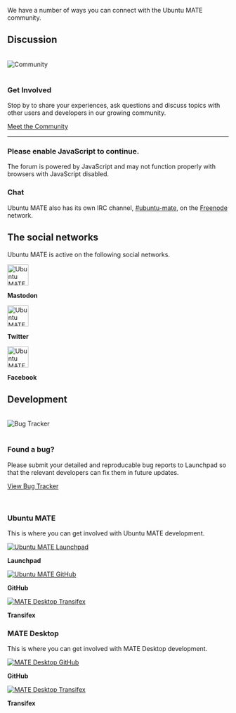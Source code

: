 <!-- 
.. title: Community
.. slug: community
.. date: 2014-06-10 23:01:09 UTC
.. link: 
.. description: 
.. tags: Ubuntu,MATE,community,social,networks
.. type: text
-->

We have a number of ways you can connect with the Ubuntu MATE community.

## Discussion

<div class="row">
  <div class="col-xs-3">
    <div class="text-center">
      <br>
      <img src="/assets/img/downloads/community.png" alt="Community">
    </div>
  </div>
  <div class="col-xs-9">
    <br>
    <h3>Get Involved</h3>
    <p>Stop by to share your experiences, ask questions and discuss topics
    with other users and developers in our growing community.</p>
    <p><a href="https://ubuntu-mate.community"><span class="fa fa-comments"></span> Meet the Community</a></p>
  </div>
</div>
<hr />

<noscript>
  <div class="alert alert-danger">
    <h3>Please enable JavaScript to continue.</h3>
    <p>The forum is powered by JavaScript and may not function properly
    with browsers with JavaScript disabled.</p>
  </div>
</noscript>

### Chat
 
Ubuntu MATE also has its own IRC channel, [#ubuntu-mate](/irc/), on the
[Freenode](http://freende.net) network.

## The social networks

Ubuntu MATE is active on the following social networks.

<div class="row">
  <div class="col-xs-4">
    <div class="well bs-component text-center">
    <a class="social-icon" href="https://ubuntu.social/@ubuntumate" title="Ubuntu MATE on Mastodon"><img class="centered" src="/assets/img/mastodon.svg" alt="Ubuntu MATE on Mastodon" width="48px" height="48px"></a>
    <p><b>Mastodon</b></p>
    </div>
  </div>
  <div class="col-xs-4">
    <div class="well bs-component text-center">
    <a class="social-icon" href="https://twitter.com/ubuntu_mate" title="Ubuntu MATE on Twitter"><img class="centered" src="/assets/img/twitter.svg" alt="Ubuntu MATE on Twitter" width="48px" height="48px"></a>
    <p><b>Twitter</b></p>
    </div>
  </div>
  <div class="col-xs-4">
    <div class="well bs-component text-center">
    <a class="social-icon" href="https://www.facebook.com/UbuntuMATEedition/" title="Ubuntu MATE on Facebook"><img class="centered" src="/assets/img/facebook.svg" alt="Ubuntu MATE on Facebook" width="48px" height="48px"></a>
    <p><b>Facebook</b></p>
    </div>
  </div>
</div>

## Development

<div class="row">
  <div class="col-xs-3">
    <div class="text-center">
      <br>
      <img src="/assets/img/downloads/bugs.png" alt="Bug Tracker">
    </div>
  </div>
  <div class="col-xs-9">
    <br>
    <h3>Found a bug?</h3>
    <p>Please submit your detailed and reproducable bug reports to Launchpad
    so that the relevant developers can fix them in future updates.</p>
    <p><a href="https://bugs.launchpad.net/ubuntu-mate"><span class="fa fa-bug"></span> View Bug Tracker</a></p>
  </div>
</div>
<br />

### Ubuntu MATE

This is where you can get involved with Ubuntu MATE development.

<div class="row">
  <div class="col-xs-4">
    <div class="well bs-component text-center">
    <a class="social-icon" href="https://launchpad.net/ubuntu-mate/" title="Ubuntu MATE on Launchpad"><img class="centered" src="/assets/img/logos/launchpad.png" alt="Ubuntu MATE Launchpad"></a>
    <p><b>Launchpad</b></p>
    </div>
  </div>
  <div class="col-xs-4">
    <div class="well bs-component text-center">
    <a class="social-icon" href="https://github.com/ubuntu-mate" title="Ubuntu MATE on GitHub"><img class="centered" src="/assets/img/logos/github.png" alt="Ubuntu MATE GitHub"></a>
    <p><b>GitHub</b></p>
    </div>
  </div>
  <div class="col-xs-4">
    <div class="well bs-component text-center">
    <a class="social-icon" href="https://www.transifex.com/ubuntu-mate/public/" title="Ubuntu MATE on Transifex"><img class="centered" src="/assets/img/logos/transifex.jpg" alt="MATE Desktop Transifex"></a>
    <p><b>Transifex</b></p>
    </div>
  </div>
</div>

### MATE Desktop

This is where you can get involved with MATE Desktop development.

<div class="row">
  <div class="col-xs-6">
    <div class="well bs-component text-center">
    <a class="social-icon" href="https://github.com/mate-desktop/" title="MATE Desktop on GitHub"><img class="centered" src="/assets/img/logos/github.png" alt="MATE Desktop GitHub"></a>
    <p><b>GitHub</b></p>
    </div>
  </div>
  <div class="col-xs-6">
    <div class="well bs-component text-center">
    <a class="social-icon" href="https://www.transifex.com/projects/p/MATE/" title="MATE Desktop on Transifex"><img class="centered" src="/assets/img/logos/transifex.jpg" alt="MATE Desktop Transifex"></a>
    <p><b>Transifex</b></p>
    </div>
  </div>
</div>